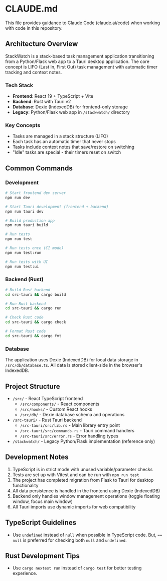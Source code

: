# CLAUDE.md

This file provides guidance to Claude Code (claude.ai/code) when working with code in this repository.

## Architecture Overview

StackWatch is a stack-based task management application transitioning from a Python/Flask web app to a Tauri desktop application. The core concept is LIFO (Last In, First Out) task management with automatic timer tracking and context notes.

### Tech Stack
- **Frontend**: React 19 + TypeScript + Vite
- **Backend**: Rust with Tauri v2
- **Database**: Dexie (IndexedDB) for frontend-only storage
- **Legacy**: Python/Flask web app in `/stackwatch/` directory

### Key Concepts
- Tasks are managed in a stack structure (LIFO)
- Each task has an automatic timer that never stops
- Tasks include context notes that save/restore on switching
- "Idle" tasks are special - their timers reset on switch

## Common Commands

### Development
```bash
# Start frontend dev server
npm run dev

# Start Tauri development (frontend + backend)
npm run tauri dev

# Build production app
npm run tauri build

# Run tests
npm run test

# Run tests once (CI mode)
npm run test:run

# Run tests with UI
npm run test:ui
```

### Backend (Rust)
```bash
# Build Rust backend
cd src-tauri && cargo build

# Run Rust backend
cd src-tauri && cargo run

# Check Rust code
cd src-tauri && cargo check

# Format Rust code
cd src-tauri && cargo fmt
```

### Database
The application uses Dexie (IndexedDB) for local data storage in `/src/db/database.ts`. All data is stored client-side in the browser's IndexedDB.

## Project Structure

- `/src/` - React TypeScript frontend
  - `/src/components/` - React components
  - `/src/hooks/` - Custom React hooks
  - `/src/db/` - Dexie database schema and operations
- `/src-tauri/` - Rust Tauri backend
  - `/src-tauri/src/lib.rs` - Main library entry point
  - `/src-tauri/src/commands.rs` - Tauri command handlers
  - `/src-tauri/src/error.rs` - Error handling types
- `/stackwatch/` - Legacy Python/Flask implementation (reference only)

## Development Notes

1. TypeScript is in strict mode with unused variable/parameter checks
2. Tests are set up with Vitest and can be run with `npm run test`
3. The project has completed migration from Flask to Tauri for desktop functionality
4. All data persistence is handled in the frontend using Dexie (IndexedDB)
5. Backend only handles window management operations (toggle floating window, focus main window)
6. All Tauri imports use dynamic imports for web compatibility

## TypeScript Guidelines
- Use `undefined` instead of `null` when possible in TypeScript code. But, `== null` is preferred for checking both `null` and `undefined`.

## Rust Development Tips
- Use `cargo nextest run` instead of `cargo test` for better testing experience.
